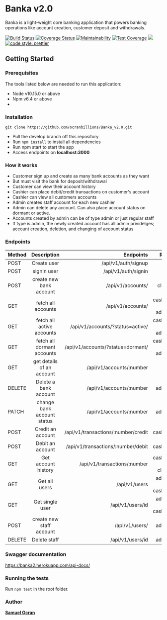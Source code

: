# Banka v2.0
Banka is a light-weight core banking application that powers banking operations like account creation, customer deposit and withdrawals. 

[![Build Status](https://travis-ci.com/ocranbillions/Banka_v2.0.svg?branch=develop)](https://travis-ci.com/ocranbillions/Banka_v2.0) [![Coverage Status](https://coveralls.io/repos/github/ocranbillions/Banka_v2.0/badge.svg?branch=develop)](https://coveralls.io/github/ocranbillions/Banka_v2.0?branch=develop) [![Maintainability](https://api.codeclimate.com/v1/badges/4c600fc965c6d7b6098e/maintainability)](https://codeclimate.com/github/ocranbillions/Banka_v2.0/maintainability) [![Test Coverage](https://api.codeclimate.com/v1/badges/4c600fc965c6d7b6098e/test_coverage)](https://codeclimate.com/github/ocranbillions/Banka_v2.0/test_coverage) [![](https://img.shields.io/badge/Protected_by-Hound-a873d1.svg)](https://houndci.com) [![code style: prettier](https://img.shields.io/badge/code_style-prettier-ff69b4.svg?style=flat-square)](https://github.com/prettier/prettier)
## Getting Started
### Prerequisites
The tools listed below are needed to run this application:
* Node v10.15.0 or above
* Npm v6.4 or above
* 
### Installation
`git clone https://github.com/ocranbillions/Banka_v2.0.git`
- Pull the develop branch off this repository
- Run `npm install` to install all dependencies
- Run npm start to start the app
- Access endpoints on **localhost:3000**

### How it works
- Customer sign up and create as many bank accounts as they want
- But must visit the bank for deposit/withdrawal
- Customer can view their account history 
- Cashier can place debit/credit transactions on customer's account
- Cashier can view all customers accounts
- Admin creates staff account for each new cashier
- Admin can delete any account. Can also place account status on dormant or active.
- Accounts created by admin can be of type admin or just regular staff
- If type is admin, the newly created account has all admin prividelges; account creation, deletion, and changing of account status


### Endpoints
| Method      | Description    | Endpoints    | Role   | 
| :------------- | :----------: | -----------: | -----------: |
|  POST | Create user   | /api/v1/auth/signup    | *   |
| POST   | signin user | /api/v1/auth/signin | * |
|  POST | create new bank account   | /api/v1/accounts/    | client   |
| GET  |fetch all accounts | /api/v1/accounts/ | cashier + admin |
| GET  |fetch all active accounts | /api/v1/accounts/?status=active/ | cashier + admin |
| GET  |fetch all dormant accounts | /api/v1/accounts/?status=dormant/ | cashier + admin |
| GET  |get details of an account | /api/v1/accounts/:number | * |
| DELETE  |Delete a bank account | /api/v1/accounts/:number | admin |
| PATCH  |change bank account status | /api/v1/accounts/:number | admin |
| POST |Credit an account | /api/v1/transactions/:number/credit | cashier |
| POST |Debit an account | /api/v1/transactions/:number/debit | cashier |
| GET|Get account history| /api/v1/transactions/:number | cashier + client |
| GET|Get all users| /api/v1/users | admin + cashier |
| GET|Get single user| /api/v1/users/id | admin + cashier |
| POST|create new staff account| /api/v1/users/ | admin |
| DELETE|Delete staff| /api/v1/users/id | admin |

### Swagger documentation
https://banka2.herokuapp.com/api-docs/

### Running the tests
Run `npm test` in the root folder.


### Author
[**Samuel Ocran**](https://twitter.com/ocranbillions)
